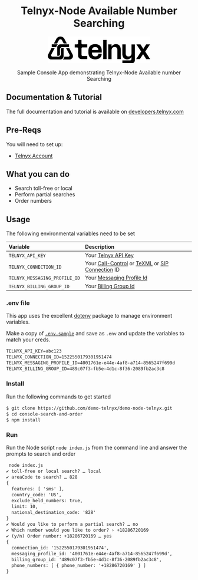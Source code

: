 <div align="center">

# Telnyx-Node Available Number Searching

![Telnyx](../logo-dark.png)

Sample Console App demonstrating Telnyx-Node Available number Searching

</div>

## Documentation & Tutorial

The full documentation and tutorial is available on [developers.telnyx.com](https://developers.telnyx.com)

## Pre-Reqs

You will need to set up:

* [Telnyx Account](https://telnyx.com/sign-up?utm_source=referral&utm_medium=github_referral&utm_campaign=cross-site-link)

## What you can do

* Search toll-free or local
* Perform partial searches
* Order numbers

## Usage

The following environmental variables need to be set

| Variable                      | Description                                                                                                                                                                                                       |
|:------------------------------|:------------------------------------------------------------------------------------------------------------------------------------------------------------------------------------------------------------------|
| `TELNYX_API_KEY`              | Your [Telnyx API Key](https://portal.telnyx.com/#/app/api-keys?utm_source=referral&utm_medium=github_referral&utm_campaign=cross-site-link)                                                                       |
| `TELNYX_CONNECTION_ID`        | Your [Call-Control](https://portal.telnyx.com/#/app/call-control/applications) or [TeXML](https://portal.telnyx.com/#/app/call-control/texml) or [SIP Connection](https://portal.telnyx.com/#/app/connections) ID |
| `TELNYX_MESSAGING_PROFILE_ID` | Your [Messaging Profile Id](https://portal.telnyx.com/#/app/messaging)                                                                                                                                            |
| `TELNYX_BILLING_GROUP_ID`     | Your [Billing Group Id](https://portal.telnyx.com/#/app/account/billing-groups)                                                                                                                                   |

### .env file

This app uses the excellent [dotenv](https://www.npmjs.com/package/dotenv) package to manage environment variables.

Make a copy of [`.env.sample`](./.env.sample) and save as `.env` and update the variables to match your creds.

```
TELNYX_API_KEY=abc123
TELNYX_CONNECTION_ID=1522550179301951474
TELNYX_MESSAGING_PROFILE_ID=4001761e-e44e-4af8-a714-8565247f699d
TELNYX_BILLING_GROUP_ID=489c07f3-fb5e-4d1c-8f36-2089fb2ac3c8
```

### Install

Run the following commands to get started

```
$ git clone https://github.com/demo-telnyx/demo-node-telnyx.git
$ cd console-search-and-order
$ npm install
```

### Run

Run the Node script `node index.js` from the command line and answer the prompts to search and order

```
 node index.js
✔ toll-free or local search? … local
✔ areaCode to search? … 828
{
  features: [ 'sms' ],
  country_code: 'US',
  exclude_held_numbers: true,
  limit: 10,
  national_destination_code: '828'
}
✔ Would you like to perform a partial search? … no
✔ Which number would you like to order? › +18286720169
✔ (y/n) Order number: +18286720169 … yes
{
  connection_id: '1522550179301951474',
  messaging_profile_id: '4001761e-e44e-4af8-a714-8565247f699d',
  billing_group_id: '489c07f3-fb5e-4d1c-8f36-2089fb2ac3c8',
  phone_numbers: [ { phone_number: '+18286720169' } ]
}
```